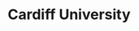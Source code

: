 ---
type: "education"
title: "Cardiff University"
role: "MSc Computing"
location: "Cardiff, UK"
startDate: "2022-09"
endDate: "2023-09"
---